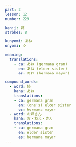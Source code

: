 ```yaml
---
part: 2
lesson: 12
number: 229

kanji: 姉
strokes: 8

kunyomi: あね
onyomi: シ

meaning:
  translations:
    - ca: あね (germana gran)
      en: あね (elder sister)
      es: あね (hermana mayor)

compound_words:
  - word: 姉
    kana: あね
    translations:
    - ca: germana gran
      en: (one's) elder sister
      es: hermana mayor
  - word: お姉さん
    kana: お・ねえ・さん
    translations:
    - ca: germana gran
      en: elder sister
      es: hermana mayor
---
```

